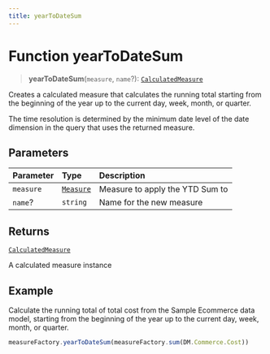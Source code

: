 ```yaml
---
title: yearToDateSum
---
```


# Function yearToDateSum

> **yearToDateSum**(`measure`, `name`?): [`CalculatedMeasure`](../../../interfaces/interface.CalculatedMeasure.md)

Creates a calculated measure that calculates the running total starting from the beginning
of the year up to the current day, week, month, or quarter.

The time resolution is determined by the minimum date level of the date dimension in the query
that uses the returned measure.

## Parameters

| Parameter | Type | Description |
| :------ | :------ | :------ |
| `measure` | [`Measure`](../../../interfaces/interface.Measure.md) | Measure to apply the YTD Sum to |
| `name`? | `string` | Name for the new measure |

## Returns

[`CalculatedMeasure`](../../../interfaces/interface.CalculatedMeasure.md)

A calculated measure instance

## Example

Calculate the running total of total cost from the Sample Ecommerce data model, starting from the
beginning of the year up to the current day, week, month, or quarter.
```ts
measureFactory.yearToDateSum(measureFactory.sum(DM.Commerce.Cost))
```
